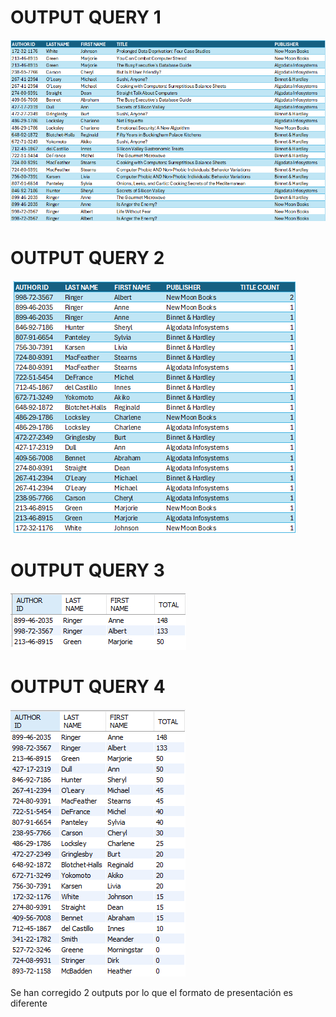 # OUTPUT QUERY 1

![SOLUTION1](imagenes/solution1.png)

# OUTPUT QUERY 2

![SOLUTION1](imagenes/solution2.png)

# OUTPUT QUERY 3

![SOLUTION1](imagenes/solution31.png)

# OUTPUT QUERY 4

![SOLUTION1](imagenes/solution41.png)

Se han corregido 2 outputs por lo que el formato de presentación es diferente
